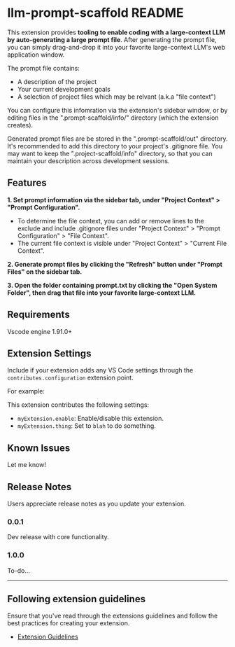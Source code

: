 # llm-prompt-scaffold README

This extension provides **tooling to enable coding with a large-context LLM by auto-generating a large prompt file**. 
After generating the prompt file, you can simply drag-and-drop it into your favorite large-context LLM's web application window. 

The prompt file contains:
- A description of the project
- Your current development goals
- A selection of project files which may be relvant (a.k.a "file context") 

You can configure this infomration via the extension's sidebar window, or by editing files in the ".prompt-scaffold/info/" directory (which the extension creates).

Generated prompt files are be stored in the ".prompt-scaffold/out" directory. It's recommended to add this directory to your project's .gitignore file. You may want to keep the ".project-scaffold/info" directory, so that you can maintain your description across development sessions.

## Features

**1. Set prompt information via the sidebar tab, under "Project Context" > "Prompt Configuration".** 
- To determine the file context, you can add or remove lines to the exclude and include .gitignore files under "Project Context" > "Prompt Configuration" > "File Context". 
- The current file context is visible under "Project Context" > "Current File Context".

**2. Generate prompt files by clicking the "Refresh" button under "Prompt Files" on the sidebar tab.**

**3. Open the folder containing prompt.txt by clicking the "Open System Folder", then drag that file into your favorite large-context LLM.**

## Requirements

Vscode engine 1.91.0+

## Extension Settings

Include if your extension adds any VS Code settings through the `contributes.configuration` extension point.

For example:

This extension contributes the following settings:

* `myExtension.enable`: Enable/disable this extension.
* `myExtension.thing`: Set to `blah` to do something.

## Known Issues

Let me know!

## Release Notes

Users appreciate release notes as you update your extension.

### 0.0.1

Dev release with core functionality.

### 1.0.0

To-do...

---

## Following extension guidelines

Ensure that you've read through the extensions guidelines and follow the best practices for creating your extension.

* [Extension Guidelines](https://code.visualstudio.com/api/references/extension-guidelines)


